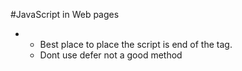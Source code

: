 #JavaScript in Web pages

- <script> tag used for embedded the Javascript.
- src attribute located the JavaScript file.
- defer attribute to delay the loading a file.
- <noscript> tag used for whether the browser supports the JavaScript or not.

<script>
console.log('Hello');
</script>

- Best place to place the script is end of the <body> tag.
- Dont use defer not a good method
